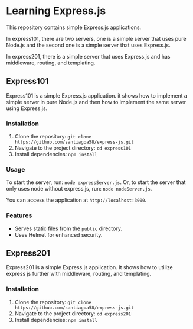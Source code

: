 # Learning Express.js

This repository contains simple Express.js applications.

In express101, there are two servers, one is a simple server that uses pure Node.js and the second one is a simple server that uses Express.js.

In express201, there is a simple server that uses Express.js and has middleware, routing, and templating.

## Express101

Express101 is a simple Express.js application. it shows how to implement a simple server in pure Node.js and then how to implement the same server using Express.js.

### Installation

1. Clone the repository: `git clone https://github.com/santiagoa58/express-js.git`
2. Navigate to the project directory: `cd express101`
3. Install dependencies: `npm install`

### Usage

To start the server, run: `node expressServer.js`.
Or, to start the server that only uses node without express.js, run: `node nodeServer.js`.

You can access the application at `http://localhost:3000`.

### Features

- Serves static files from the `public` directory.
- Uses Helmet for enhanced security.

## Express201

Express201 is a simple Express.js application. It shows how to utilize express js further with middleware, routing, and templating.

### Installation

1. Clone the repository: `git clone https://github.com/santiagoa58/express-js.git`
2. Navigate to the project directory: `cd express201`
3. Install dependencies: `npm install`
